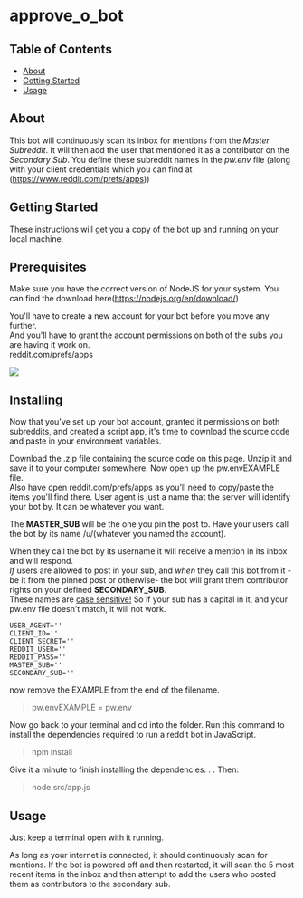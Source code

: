# approve_o_bot

## Table of Contents

- [About](#about)
- [Getting Started](#getting_started)
- [Usage](#usage)


## About <a name = "about"></a>

This bot will continuously scan its inbox for mentions from the <em>Master Subreddit</em>. It will then add the user that mentioned it as a contributor on the <em>Secondary Sub</em>. You define these subreddit names in the <em>pw.env</em> file (along with your client credentials which you can find at (https://www.reddit.com/prefs/apps))


## Getting Started <a name = "getting_started"></a>

These instructions will get you a copy of the bot up and running on your local machine.


## Prerequisites

Make sure you have the correct version of NodeJS for your system. You can find the download here(https://nodejs.org/en/download/)

You'll have to create a new account for your bot before you move any further.\
And you'll have to grant the account permissions on both of the subs you are having it work on.\
reddit.com/prefs/apps

<img src='https://i.imgur.com/yq8akJ7.png'>

## Installing

Now that you've set up your bot account, granted it permissions on both subreddits, and created a script app, it's time to download the source code and paste in your environment variables.

Download the .zip file containing the source code on this page. Unzip it and save it to your computer somewhere. Now open up the pw.envEXAMPLE file.\
Also have open reddit.com/prefs/apps as you'll need to copy/paste the items you'll find there. User agent is just a name that the server will identify your bot by. It can be whatever you want.

The <strong>MASTER_SUB</strong> will be the one you pin the post to. Have your users call the bot by its name /u/(whatever you named the account).

When they call the bot by its username it will receive a mention in its inbox and will respond.\
<em>If</em> users are allowed to post in your sub, and <em>when</em> they call this bot from it -be it from the pinned post or otherwise- the bot will grant them contributor rights on your defined <strong>SECONDARY_SUB</strong>.\
These names are <u>case sensitive!</u> So if your sub has a capital in it, and your pw.env file doesn't match, it will not work.


    USER_AGENT=''
    CLIENT_ID=''
    CLIENT_SECRET=''
    REDDIT_USER=''
    REDDIT_PASS=''
    MASTER_SUB=''
    SECONDARY_SUB=''

now remove the EXAMPLE from the end of the filename.

> pw.envEXAMPLE = pw.env

Now go back to your terminal and cd into the folder. Run this command to install the dependencies required to run a reddit bot in JavaScript.

> npm install

Give it a minute to finish installing the dependencies. . . Then:


> node src/app.js


## Usage <a name = "usage"></a>

Just keep a terminal open with it running.

As long as your internet is connected, it should continuously scan for mentions. If the bot is powered off and then restarted, it will scan the 5 most recent items in the inbox and then attempt to add the users who posted them as contributors to the secondary sub.

